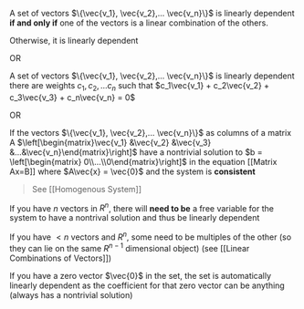 A set of vectors $\{\vec{v_1}, \vec{v_2},... \vec{v_n}\}$ is linearly dependent **if and only if** one of the vectors is a linear combination of the others.

Otherwise, it is linearly dependent

OR

A set of vectors $\{\vec{v_1}, \vec{v_2},... \vec{v_n}\}$ is linearly dependent there are weights $c_1, c_2, ... c_n$ such that $c_1\vec{v_1} + c_2\vec{v_2} + c_3\vec{v_3} + c_n\vec{v_n} = 0$

OR

If the vectors  $\{\vec{v_1}, \vec{v_2},... \vec{v_n}\}$ as columns of a matrix A $\left[\begin{matrix}\vec{v_1} &\vec{v_2} &\vec{v_3} &...&\vec{v_n}\end{matrix}\right]$ have a nontrivial solution to $b = \left[\begin{matrix} 0\\...\\0\end{matrix}\right]$ in the equation [[Matrix Ax=B]] where $A\vec{x} = \vec{0}$ and the system is **consistent**

> See [[Homogenous System]]

If you have $n$ vectors in $R^n$, there will **need to be** a free variable for the system to have a nontrival solution and thus be linearly dependent

If you have $<n$ vectors and $R^n$, some need to be multiples of the other (so they can lie on the same $R^{n-1}$ dimensional object) (see [[Linear Combinations of Vectors]])

If you have a zero vector $\vec{0}$ in the set, the set is automatically linearly dependent as the coefficient for that zero vector can be anything (always has a nontrivial solution)

 